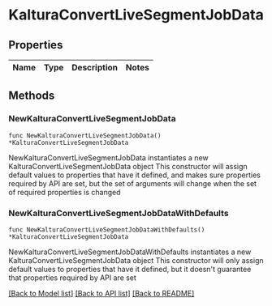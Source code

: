 # KalturaConvertLiveSegmentJobData

## Properties

Name | Type | Description | Notes
------------ | ------------- | ------------- | -------------

## Methods

### NewKalturaConvertLiveSegmentJobData

`func NewKalturaConvertLiveSegmentJobData() *KalturaConvertLiveSegmentJobData`

NewKalturaConvertLiveSegmentJobData instantiates a new KalturaConvertLiveSegmentJobData object
This constructor will assign default values to properties that have it defined,
and makes sure properties required by API are set, but the set of arguments
will change when the set of required properties is changed

### NewKalturaConvertLiveSegmentJobDataWithDefaults

`func NewKalturaConvertLiveSegmentJobDataWithDefaults() *KalturaConvertLiveSegmentJobData`

NewKalturaConvertLiveSegmentJobDataWithDefaults instantiates a new KalturaConvertLiveSegmentJobData object
This constructor will only assign default values to properties that have it defined,
but it doesn't guarantee that properties required by API are set


[[Back to Model list]](../README.md#documentation-for-models) [[Back to API list]](../README.md#documentation-for-api-endpoints) [[Back to README]](../README.md)



